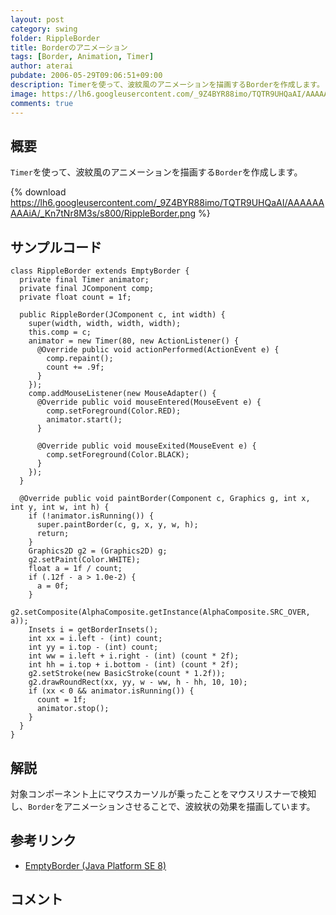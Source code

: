 ```yaml
---
layout: post
category: swing
folder: RippleBorder
title: Borderのアニメーション
tags: [Border, Animation, Timer]
author: aterai
pubdate: 2006-05-29T09:06:51+09:00
description: Timerを使って、波紋風のアニメーションを描画するBorderを作成します。
image: https://lh6.googleusercontent.com/_9Z4BYR88imo/TQTR9UHQaAI/AAAAAAAAAiA/_Kn7tNr8M3s/s800/RippleBorder.png
comments: true
---
```

## 概要
`Timer`を使って、波紋風のアニメーションを描画する`Border`を作成します。

{% download https://lh6.googleusercontent.com/_9Z4BYR88imo/TQTR9UHQaAI/AAAAAAAAAiA/_Kn7tNr8M3s/s800/RippleBorder.png %}

## サンプルコード
<pre class="prettyprint"><code>class RippleBorder extends EmptyBorder {
  private final Timer animator;
  private final JComponent comp;
  private float count = 1f;

  public RippleBorder(JComponent c, int width) {
    super(width, width, width, width);
    this.comp = c;
    animator = new Timer(80, new ActionListener() {
      @Override public void actionPerformed(ActionEvent e) {
        comp.repaint();
        count += .9f;
      }
    });
    comp.addMouseListener(new MouseAdapter() {
      @Override public void mouseEntered(MouseEvent e) {
        comp.setForeground(Color.RED);
        animator.start();
      }

      @Override public void mouseExited(MouseEvent e) {
        comp.setForeground(Color.BLACK);
      }
    });
  }

  @Override public void paintBorder(Component c, Graphics g, int x, int y, int w, int h) {
    if (!animator.isRunning()) {
      super.paintBorder(c, g, x, y, w, h);
      return;
    }
    Graphics2D g2 = (Graphics2D) g;
    g2.setPaint(Color.WHITE);
    float a = 1f / count;
    if (.12f - a &gt; 1.0e-2) {
      a = 0f;
    }
    g2.setComposite(AlphaComposite.getInstance(AlphaComposite.SRC_OVER, a));
    Insets i = getBorderInsets();
    int xx = i.left - (int) count;
    int yy = i.top - (int) count;
    int ww = i.left + i.right - (int) (count * 2f);
    int hh = i.top + i.bottom - (int) (count * 2f);
    g2.setStroke(new BasicStroke(count * 1.2f));
    g2.drawRoundRect(xx, yy, w - ww, h - hh, 10, 10);
    if (xx &lt; 0 &amp;&amp; animator.isRunning()) {
      count = 1f;
      animator.stop();
    }
  }
}
</code></pre>

## 解説
対象コンポーネント上にマウスカーソルが乗ったことをマウスリスナーで検知し、`Border`をアニメーションさせることで、波紋状の効果を描画しています。

## 参考リンク
- [EmptyBorder (Java Platform SE 8)](https://docs.oracle.com/javase/jp/8/docs/api/javax/swing/border/EmptyBorder.html)

<!-- dummy comment line for breaking list -->

## コメント
